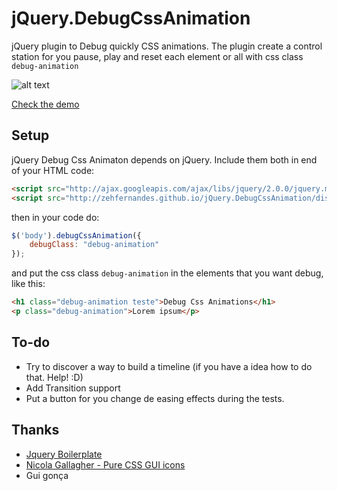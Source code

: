 jQuery.DebugCssAnimation
========================

jQuery plugin to Debug quickly CSS animations. The plugin create a control station for you pause, play and reset each element or all with css class `debug-animation`

![alt text](http://zehfernandes.github.io/jQuery.DebugCssAnimation/control-panel.png "Image of control panel")

[Check the demo](http://zehfernandes.github.io/jQuery.DebugCssAnimation/demo/)

## Setup

jQuery Debug Css Animaton depends on jQuery. Include them both in end of your HTML code:

```html
<script src="http://ajax.googleapis.com/ajax/libs/jquery/2.0.0/jquery.min.js"></script>
<script src="http://zehfernandes.github.io/jQuery.DebugCssAnimation/dist/jquery.debugcssanimation.min.js"></script>
```

then in your code do:

```javascript
$('body').debugCssAnimation({
	debugClass: "debug-animation"
});
```

and put the css class `debug-animation` in the elements that you want debug, like this:

```html
<h1 class="debug-animation teste">Debug Css Animations</h1>
<p class="debug-animation">Lorem ipsum</p>
```

## To-do

* Try to discover a way to build a timeline (if you have a idea how to do that. Help! :D)
* Add Transition support
* Put a button for you change de easing effects during the tests.

## Thanks

* [Jquery Boilerplate](http://jqueryboilerplate.com/)
* [Nicola Gallagher - Pure CSS GUI icons](http://nicolasgallagher.com/pure-css-gui-icons/)
* Gui gonça

